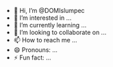 - 👋 Hi, I’m @DOMIslumpec
- 👀 I’m interested in ...
- 🌱 I’m currently learning ...
- 💞️ I’m looking to collaborate on ...
- 📫 How to reach me ...
- 😄 Pronouns: ...
- ⚡ Fun fact: ...

<!---
DOMIslumpec/DOMIslumpec is a ✨ special ✨ repository because its `README.md` (this file) appears on your GitHub profile.
You can click the Preview link to take a look at your changes.
--->

